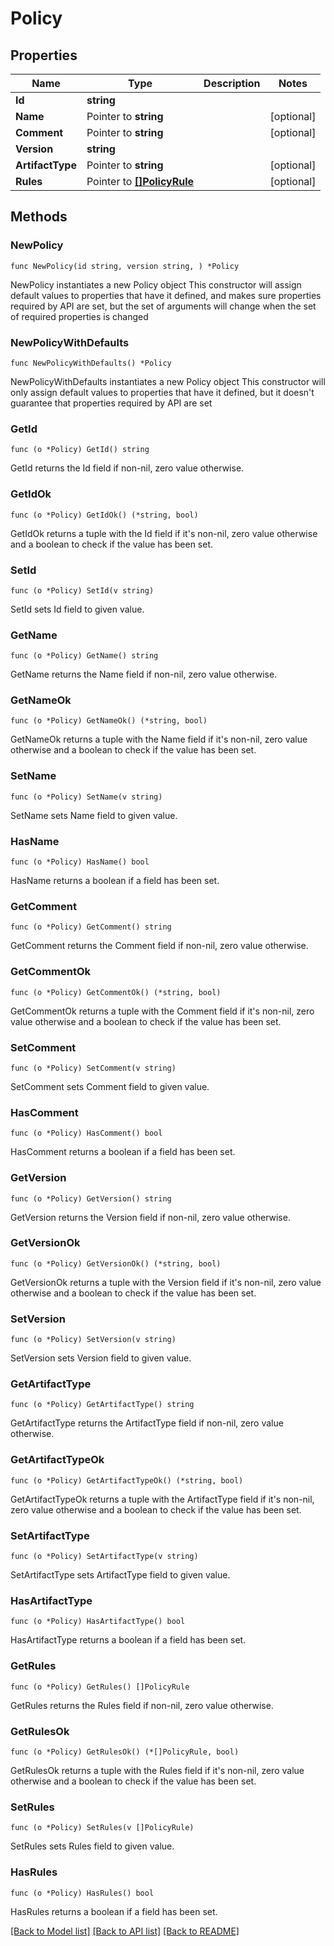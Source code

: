 # Policy

## Properties

Name | Type | Description | Notes
------------ | ------------- | ------------- | -------------
**Id** | **string** |  | 
**Name** | Pointer to **string** |  | [optional] 
**Comment** | Pointer to **string** |  | [optional] 
**Version** | **string** |  | 
**ArtifactType** | Pointer to **string** |  | [optional] 
**Rules** | Pointer to [**[]PolicyRule**](PolicyRule.md) |  | [optional] 

## Methods

### NewPolicy

`func NewPolicy(id string, version string, ) *Policy`

NewPolicy instantiates a new Policy object
This constructor will assign default values to properties that have it defined,
and makes sure properties required by API are set, but the set of arguments
will change when the set of required properties is changed

### NewPolicyWithDefaults

`func NewPolicyWithDefaults() *Policy`

NewPolicyWithDefaults instantiates a new Policy object
This constructor will only assign default values to properties that have it defined,
but it doesn't guarantee that properties required by API are set

### GetId

`func (o *Policy) GetId() string`

GetId returns the Id field if non-nil, zero value otherwise.

### GetIdOk

`func (o *Policy) GetIdOk() (*string, bool)`

GetIdOk returns a tuple with the Id field if it's non-nil, zero value otherwise
and a boolean to check if the value has been set.

### SetId

`func (o *Policy) SetId(v string)`

SetId sets Id field to given value.


### GetName

`func (o *Policy) GetName() string`

GetName returns the Name field if non-nil, zero value otherwise.

### GetNameOk

`func (o *Policy) GetNameOk() (*string, bool)`

GetNameOk returns a tuple with the Name field if it's non-nil, zero value otherwise
and a boolean to check if the value has been set.

### SetName

`func (o *Policy) SetName(v string)`

SetName sets Name field to given value.

### HasName

`func (o *Policy) HasName() bool`

HasName returns a boolean if a field has been set.

### GetComment

`func (o *Policy) GetComment() string`

GetComment returns the Comment field if non-nil, zero value otherwise.

### GetCommentOk

`func (o *Policy) GetCommentOk() (*string, bool)`

GetCommentOk returns a tuple with the Comment field if it's non-nil, zero value otherwise
and a boolean to check if the value has been set.

### SetComment

`func (o *Policy) SetComment(v string)`

SetComment sets Comment field to given value.

### HasComment

`func (o *Policy) HasComment() bool`

HasComment returns a boolean if a field has been set.

### GetVersion

`func (o *Policy) GetVersion() string`

GetVersion returns the Version field if non-nil, zero value otherwise.

### GetVersionOk

`func (o *Policy) GetVersionOk() (*string, bool)`

GetVersionOk returns a tuple with the Version field if it's non-nil, zero value otherwise
and a boolean to check if the value has been set.

### SetVersion

`func (o *Policy) SetVersion(v string)`

SetVersion sets Version field to given value.


### GetArtifactType

`func (o *Policy) GetArtifactType() string`

GetArtifactType returns the ArtifactType field if non-nil, zero value otherwise.

### GetArtifactTypeOk

`func (o *Policy) GetArtifactTypeOk() (*string, bool)`

GetArtifactTypeOk returns a tuple with the ArtifactType field if it's non-nil, zero value otherwise
and a boolean to check if the value has been set.

### SetArtifactType

`func (o *Policy) SetArtifactType(v string)`

SetArtifactType sets ArtifactType field to given value.

### HasArtifactType

`func (o *Policy) HasArtifactType() bool`

HasArtifactType returns a boolean if a field has been set.

### GetRules

`func (o *Policy) GetRules() []PolicyRule`

GetRules returns the Rules field if non-nil, zero value otherwise.

### GetRulesOk

`func (o *Policy) GetRulesOk() (*[]PolicyRule, bool)`

GetRulesOk returns a tuple with the Rules field if it's non-nil, zero value otherwise
and a boolean to check if the value has been set.

### SetRules

`func (o *Policy) SetRules(v []PolicyRule)`

SetRules sets Rules field to given value.

### HasRules

`func (o *Policy) HasRules() bool`

HasRules returns a boolean if a field has been set.


[[Back to Model list]](../README.md#documentation-for-models) [[Back to API list]](../README.md#documentation-for-api-endpoints) [[Back to README]](../README.md)


